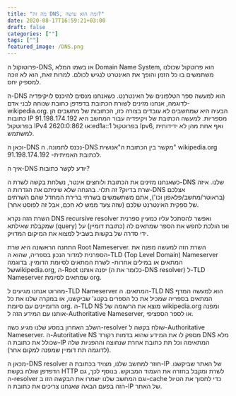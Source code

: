 ```yaml
---
title: "מה זה DNS, ומה הוא עושה?"
date: 2020-08-17T16:59:21+03:00
draft: false
categories: [""]
tags: [""]
featured_image: /DNS.png
---
```


פרוטוקול ה-DNS, או בשמו המלא Domain Name System, הוא פרוטקול שכולנו משתמשים בו כל הזמן והופך את האינטרט לנגיש לכולם. למרות זאת, הוא לא זוכה למספיק יחס.

ה-DNS הוא למעשה ספר הטלפונים של האינטרנט. כשאנחנו מנסים להיכנס לויקיפדיה לדוגמה, אנחנו מזינים לשורת הכתובת בדפדפן כתובת שנוחה לבני אדם- wikipedia.org. הבעיה היא שמחשבים לא עובדים בצורה כזו, הכתובות של מחשבים הן כתובות IP מספריות. למעשה הכתובת של ויקיפדיה עבור המחשב היא 91.198.174.192 בפרוטקול IPv4 או 2620:0:862:ed1a::1 בפרוטקול Ipv6, ואף אחת מהן לא ידידותית למשתמש.

וכאן ה-DNS נכנס לתמונה. ה-DNS מקשר בין הכתובת ה"אנושית" wikipedia.org לכתובת האמיתית-  91.198.174.192.

איך ה-DNS יודע לקשר כתובות?

כשאנחנו מזינים את הכתובת ולוחצים אינטר, נשלחת בקשה לשרת ה-DNS שלנו. איזה שרת בדיוק? זה תלוי. בהנחה שלא שיניתם את הגדרות ה-DNS אצלכם (בראוטר/מחשב/פלאפון וכו'), אתם משתשמשים בשרתי ברירת המחדל שהם השרתים של ספקית האינטרנט שלכם (שזה צעד ממש לא חכם, אבל זה לפוסט אחר). 

השרת הזה נקרא DNS recursive resolver ואפשר להסתכל עליו כמעיין ספרנית שמקבלת שאילתא (query) ואז הולכת לחפש את הספר שמתאים לה (כתובת דומיין) על ידי סדרה של בקשות בשביל למצוא את המיקום המדויק. 

התחנה הראשונה היא שרת Root Nameserver. השרת הזה למעשה מפנה את הספרנית למדור הנכון בספריה, שהוא ה-TLD (Top Level Domain) Nameserver המתאים או במילים אחרות- לשרת המתאים לסיומת הדומיין. בדוגמה שלwikipedia.org, ה-Root יפנה אותנו (כלומר את ה-DNS resolver) ל-TLD Nameserver שמתאים לסיומת org.
 
מהרוט אנחנו מגיעים ל-TLD Nameserver המתאים. ה-TLD NS הוא למעשה המדף המתאים בספריה שמכיל את כל הספרים בקטג' שביקשנו, או במקרה שלנו את כל הדומיינים עם סיומת org. ה-TLD NS מוצא את הרשומה של wikipedia.org ומפנה אותנו עם המידע הזה ל-Authoritative Nameserver, או לספר הספציפי.  

השלב האחרון במסע שלנו מגיע כשה-resolver שולח בקשה ל-Authoritative Nameserver. ה-Autoritative NS מספק לו את המידע שהוא בדמות רקורד DNS מלא שכולל את כתובת ה-IP המתאימה וכל תת כתובת אחרת שנחוצה וההפניות שלה (לדוגמה תת דומיין שמפנה למקום אחר).

מכאן ה-DNS resolver חוזר למחשב שלנו, מצויד בכתובת ה-IP של האתר שביקשנו. הדפדפן שולח בקשת HTTP לשרת ומקבל בחזרה את העמוד המבוקש. בנוסף לכך, גם ה-resolver וגם המחשב שלנו ישמרו את הבקשה הזו ב-cache כדי לחסוך את הטיול הזה בפעם הבאה שאנחנו צריכים את כתובת ה-IP של האתר.
